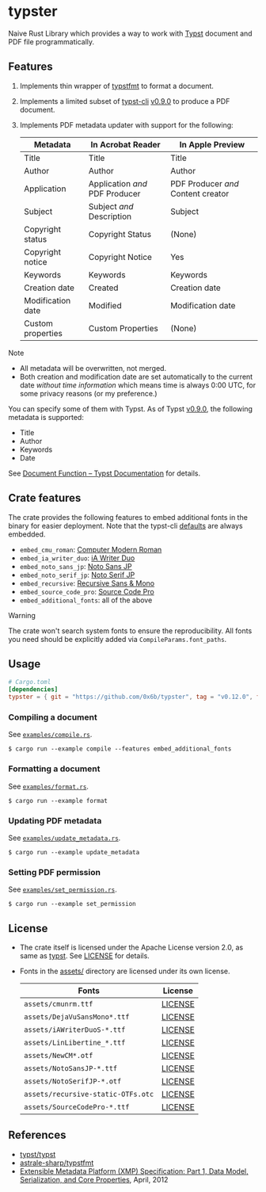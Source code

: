 # typster

Naive Rust Library which provides a way to work with [Typst](https://typst.app/) document and PDF file programmatically.

## Features

1. Implements thin wrapper of [typstfmt](https://github.com/astrale-sharp/typstfmt) to format a document.
2. Implements a limited subset of [typst-cli](https://github.com/typst/typst/tree/a59666369b946c3a8b62db363659cbfca35f0a26/crates/typst-cli) [v0.9.0](https://github.com/typst/typst/releases/tag/v0.9.0) to produce a PDF document.
3. Implements PDF metadata updater with support for the following:

   | Metadata          | In Acrobat Reader              | In Apple Preview                   |
   |-------------------|--------------------------------|------------------------------------|
   | Title             | Title                          | Title                              |
   | Author            | Author                         | Author                             |
   | Application       | Application _and_ PDF Producer | PDF Producer _and_ Content creator |
   | Subject           | Subject _and_ Description      | Subject                            |
   | Copyright status  | Copyright Status               | (None)                             |
   | Copyright notice  | Copyright Notice               | Yes                                |
   | Keywords          | Keywords                       | Keywords                           |
   | Creation date     | Created                        | Creation date                      |
   | Modification date | Modified                       | Modification date                  |
   | Custom properties | Custom Properties              | (None)                             |

> [!Note]
> - All metadata will be overwritten, not merged.
> - Both creation and modification date are set automatically to the current date _without time information_ which means time is always 0:00 UTC, for some privacy reasons (or my preference.)

You can specify some of them with Typst. As of Typst [v0.9.0](https://github.com/typst/typst/releases/tag/v0.9.0), the following metadata is supported:

- Title
- Author
- Keywords
- Date

See [Document Function – Typst Documentation](https://typst.app/docs/reference/meta/document/#parameters-keywords) for details.

## Crate features

The crate provides the following features to embed additional fonts in the binary for easier deployment. Note that the typst-cli [defaults](https://github.com/typst/typst/blob/0.9/crates/typst-cli/src/fonts.rs#L126-L140) are always embedded.

- `embed_cmu_roman`: [Computer Modern Roman](https://www.fontsquirrel.com/fonts/computer-modern)
- `embed_ia_writer_duo`: [iA Writer Duo](https://github.com/iaolo/iA-Fonts/)
- `embed_noto_sans_jp`: [Noto Sans JP](https://fonts.google.com/noto/specimen/Noto+Sans+JP)
- `embed_noto_serif_jp`: [Noto Serif JP](https://fonts.google.com/noto/specimen/Noto+Serif+JP)
- `embed_recursive`: [Recursive Sans & Mono](https://github.com/arrowtype/recursive/)
- `embed_source_code_pro`: [Source Code Pro](https://fonts.google.com/specimen/Source+Code+Pro)
- `embed_additional_fonts`: all of the above

> [!Warning]
> The crate won't search system fonts to ensure the reproducibility. All fonts you need should be explicitly added via `CompileParams.font_paths`.

## Usage

```toml
# Cargo.toml
[dependencies]
typster = { git = "https://github.com/0x6b/typster", tag = "v0.12.0", features = ["embed_additional_fonts"] }
```

### Compiling a document

See [`examples/compile.rs`](examples/compile.rs).

```console
$ cargo run --example compile --features embed_additional_fonts
```

### Formatting a document

See [`examples/format.rs`](examples/format.rs).

```console
$ cargo run --example format
```

### Updating PDF metadata

See [`examples/update_metadata.rs`](examples/update_metadata.rs).

```console
$ cargo run --example update_metadata
```

### Setting PDF permission

See [`examples/set_permission.rs`](examples/set_permission.rs).

```console
$ cargo run --example set_permission
```

## License

- The crate itself is licensed under the Apache License version 2.0, as same as [typst](https://github.com/typst/typst/). See [LICENSE](LICENSE) for details.
- Fonts in the [assets/](assets) directory are licensed under its own license.

  | Fonts                              | License                                                                                                                 |
  |------------------------------------|-------------------------------------------------------------------------------------------------------------------------|
  | `assets/cmunrm.ttf`                | [LICENSE](https://www.fontsquirrel.com/fonts/computer-modern)                                                           |
  | `assets/DejaVuSansMono*.ttf`       | [LICENSE](https://github.com/dejavu-fonts/dejavu-fonts/blob/9b5d1b2ffeec20c7b46aa89c0223d783c02762cf/LICENSE)           |
  | `assets/iAWriterDuoS-*.ttf`        | [LICENSE](https://github.com/iaolo/iA-Fonts/blob/f32c04c3058a75d7ce28919ce70fe8800817491b/iA%20Writer%20Duo/LICENSE.md) |
  | `assets/LinLibertine_*.ttf`        | [LICENSE](https://linuxlibertine.sourceforge.net/Libertine-EN.html#licence)                                             |
  | `assets/NewCM*.otf`                | [LICENSE](https://ctan.org/tex-archive/fonts/newcomputermodern)                                                         |
  | `assets/NotoSansJP-*.ttf`          | [LICENSE](https://fonts.google.com/noto/specimen/Noto+Sans+JP/about)                                                    |
  | `assets/NotoSerifJP-*.otf`         | [LICENSE](https://fonts.google.com/noto/specimen/Noto+Serif+JP/about)                                                   |
  | `assets/recursive-static-OTFs.otc` | [LICENSE](https://github.com/arrowtype/recursive/blob/a6821a9e15b05dea641365a8956bb1f9bd574583/OFL.txt)                 |
  | `assets/SourceCodePro-*.ttf`       | [LICENSE](https://fonts.google.com/specimen/Source+Code+Pro/about)                                                      |

## References

- [typst/typst](https://github.com/typst/typst/)
- [astrale-sharp/typstfmt](https://github.com/astrale-sharp/typstfmt)
- [Extensible Metadata Platform (XMP) Specification: Part 1, Data Model, Serialization, and Core Properties](https://github.com/adobe/XMP-Toolkit-SDK/blob/main/docs/XMPSpecificationPart1.pdf), April, 2012
